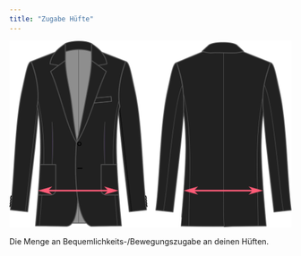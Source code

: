 ```yaml
---
title: "Zugabe Hüfte"
---
```


![Zugabe Hüfte](hipsease.svg)

Die Menge an Bequemlichkeits-/Bewegungszugabe an deinen Hüften.




